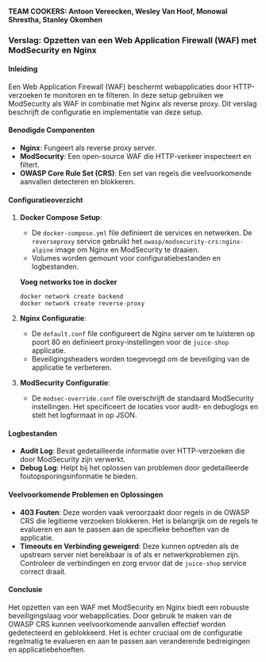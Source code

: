 #### TEAM COOKERS: Antoon Vereecken, Wesley Van Hoof, Monowal Shrestha, Stanley Okomhen

### Verslag: Opzetten van een Web Application Firewall (WAF) met ModSecurity en Nginx

#### Inleiding
Een Web Application Firewall (WAF) beschermt webapplicaties door HTTP-verzoeken te monitoren en te filteren. In deze setup gebruiken we ModSecurity als WAF in combinatie met Nginx als reverse proxy. Dit verslag beschrijft de configuratie en implementatie van deze setup.

#### Benodigde Componenten
- **Nginx**: Fungeert als reverse proxy server.
- **ModSecurity**: Een open-source WAF die HTTP-verkeer inspecteert en filtert.
- **OWASP Core Rule Set (CRS)**: Een set van regels die veelvoorkomende aanvallen detecteren en blokkeren.

#### Configuratieoverzicht

1. **Docker Compose Setup**:
   - De `docker-compose.yml` file definieert de services en netwerken. De `reverseproxy` service gebruikt het `owasp/modsecurity-crs:nginx-alpine` image om Nginx en ModSecurity te draaien.
   - Volumes worden gemount voor configuratiebestanden en logbestanden.

   **Voeg networks toe in docker**
   ```
   docker network create backend
   docker network create reverse-proxy
   ```

2. **Nginx Configuratie**:
   - De `default.conf` file configureert de Nginx server om te luisteren op poort 80 en definieert proxy-instellingen voor de `juice-shop` applicatie.
   - Beveiligingsheaders worden toegevoegd om de beveiliging van de applicatie te verbeteren.

3. **ModSecurity Configuratie**:
   - De `modsec-override.conf` file overschrijft de standaard ModSecurity instellingen. Het specificeert de locaties voor audit- en debuglogs en stelt het logformaat in op JSON.

#### Logbestanden
- **Audit Log**: Bevat gedetailleerde informatie over HTTP-verzoeken die door ModSecurity zijn verwerkt.
- **Debug Log**: Helpt bij het oplossen van problemen door gedetailleerde foutopsporingsinformatie te bieden.

#### Veelvoorkomende Problemen en Oplossingen
- **403 Fouten**: Deze worden vaak veroorzaakt door regels in de OWASP CRS die legitieme verzoeken blokkeren. Het is belangrijk om de regels te evalueren en aan te passen aan de specifieke behoeften van de applicatie.
- **Timeouts en Verbinding geweigerd**: Deze kunnen optreden als de upstream server niet bereikbaar is of als er netwerkproblemen zijn. Controleer de verbindingen en zorg ervoor dat de `juice-shop` service correct draait.

#### Conclusie
Het opzetten van een WAF met ModSecurity en Nginx biedt een robuuste beveiligingslaag voor webapplicaties. Door gebruik te maken van de OWASP CRS kunnen veelvoorkomende aanvallen effectief worden gedetecteerd en geblokkeerd. Het is echter cruciaal om de configuratie regelmatig te evalueren en aan te passen aan veranderende bedreigingen en applicatiebehoeften.
